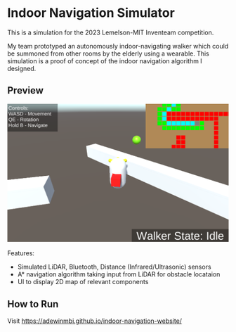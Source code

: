 # Indoor Navigation Simulator

This is a simulation for the 2023 Lemelson-MIT Inventeam competition.

My team prototyped an autonomously indoor-navigating walker which could be summoned from other rooms by the elderly using a wearable. This simulation is a proof of concept of the indoor navigation algorithm I designed.

## Preview

![Simulation Screenshot](SimScreenshot.png)

Features:
* Simulated LiDAR, Bluetooth, Distance (Infrared/Ultrasonic) sensors
* A* navigation algorithm taking input from LiDAR for obstacle locataion
* UI to display 2D map of relevant components

## How to Run

Visit https://adewinmbi.github.io/indoor-navigation-website/

